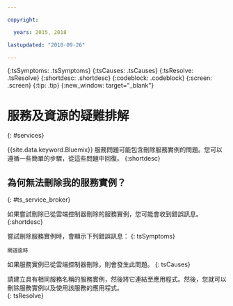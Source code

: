 ```yaml
---

copyright:

  years: 2015, 2018

lastupdated: "2018-09-26"

---
```



{:tsSymptoms: .tsSymptoms}
{:tsCauses: .tsCauses}
{:tsResolve: .tsResolve}
{:shortdesc: .shortdesc}
{:codeblock: .codeblock}
{:screen: .screen}
{:tip: .tip}
{:new_window: target="_blank"}


# 服務及資源的疑難排解
{: #services}

{{site.data.keyword.Bluemix}} 服務問題可能包含刪除服務實例的問題。您可以遵循一些簡單的步驟，從這些問題中回復。
{:shortdesc}

## 為何無法刪除我的服務實例？
{: #ts_service_broker}

如果嘗試刪除已從雲端控制器刪除的服務實例，您可能會收到錯誤訊息。
{:shortdesc}

嘗試刪除服務實例時，會顯示下列錯誤訊息：
{: tsSymptoms}

`閘道逾時`

如果服務實例已從雲端控制器刪除，則會發生此問題。
{: tsCauses}

請建立具有相同服務名稱的服務實例，然後將它連結至應用程式。然後，您就可以刪除服務實例以及使用該服務的應用程式。   
{: tsResolve}
